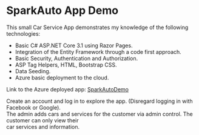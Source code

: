 # SparkAuto App Demo

This small Car Service App demonstrates my knowledge of the following technologies:

- Basic C# ASP.NET Core 3.1 using Razor Pages.  
- Integration of the Entity Framework through a code first approach.  
- Basic Security, Authentication and Authorization.  
- ASP Tag Helpers, HTML, Bootstrap CSS.  
- Data Seeding.  
- Azure basic deployment to the cloud.  

Link to the Azure deployed app: [SparkAutoDemo](https://sparkauto20200929131912.azurewebsites.net/)

Create an account and log in to explore the app. (Disregard logging in with Facebook or Google).   
The admin adds cars and services for the customer via admin control. The customer can only view their  
car services and information. 
